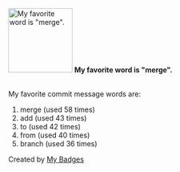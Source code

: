 <img src="https://github.com/my-badges/my-badges/blob/master/src/all-badges/favorite-word/favorite-word.png?raw=true" alt="My favorite word is &quot;merge&quot;." title="My favorite word is &quot;merge&quot;." width="128">
<strong>My favorite word is &quot;merge&quot;.</strong>
<br><br>

My favorite commit message words are:

1. merge (used 58 times)
2. add (used 43 times)
3. to (used 42 times)
4. from (used 40 times)
5. branch (used 36 times)


Created by <a href="https://github.com/my-badges/my-badges">My Badges</a>